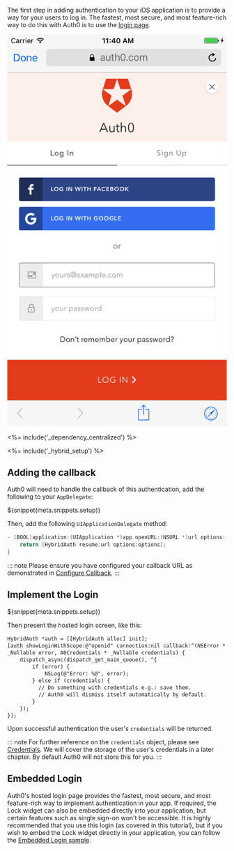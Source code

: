 The first step in adding authentication to your iOS application is to provide a way for your users to log in. The fastest, most secure, and most feature-rich way to do this with Auth0 is to use the [login page](/hosted-pages/login).

<div class="phone-mockup"><img src="/media/articles/native-platforms/ios-swift/lock_centralized_login.png" alt="Hosted Login Page"></div>

<%= include('_dependency_centralized') %>

<%= include('_hybrid_setup') %>

## Adding the callback

Auth0 will need to handle the callback of this authentication, add the following to your `AppDelegate`:

${snippet(meta.snippets.setup)}

Then, add the following `UIApplicationDelegate` method:

```swift
- (BOOL)application:(UIApplication *)app openURL:(NSURL *)url options:(NSDictionary<UIApplicationOpenURLOptionsKey,id> *)options {
    return [HybridAuth resume:url options:options];
}
```

::: note
Please ensure you have configured your callback URL as demonstrated in [Configure Callback](/quickstart/native/ios-objc/getting-started#configure-callback-urls).
:::

## Implement the Login

${snippet(meta.snippets.setup)}

Then present the hosted login screen, like this:

```objc
HybridAuth *auth = [[HybridAuth alloc] init];
[auth showLoginWithScope:@"openid" connection:nil callback:^(NSError * _Nullable error, A0Credentials * _Nullable credentials) {
    dispatch_async(dispatch_get_main_queue(), ^{
        if (error) {
            NSLog(@"Error: %@", error);
        } else if (credentials) {
          // Do something with credentials e.g.: save them.
          // Auth0 will dismiss itself automatically by default.
        }
    });
}];
```

Upon successful authentication the user's `credentials` will be returned.

::: note
For further reference on the `credentials` object, please see
[Credentials](https://github.com/auth0/Auth0.swift/blob/master/Auth0/Credentials.swift). We will cover the storage of the user's credentials in a later chapter.  By default Auth0 will not store this for you.
:::

## Embedded Login

Auth0's hosted login page provides the fastest, most secure, and most feature-rich way to implement authentication in your app. If required, the Lock widget can also be embedded directly into your application, but certain features such as single sign-on won't be accessible. It is highly recommended that you use this login (as covered in this tutorial), but if you wish to embed the Lock widget directly in your application, you can follow the [Embedded Login sample](https://github.com/auth0-samples/auth0-ios-objc-sample/tree/embedded-login/01-Embedded-Login).
